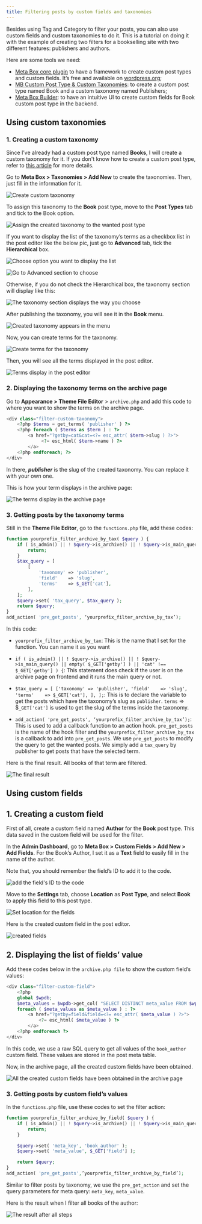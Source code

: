 ```yaml
---
title: Filtering posts by custom fields and taxonomies
---
```


Besides using Tag and Category to filter your posts, you can also use custom fields and custom taxonomies to do it. This is a tutorial on doing it with the example of creating two filters for a bookselling site with two different features: publishers and authors.

Here are some tools we need:

* [Meta Box core plugin](https://metabox.io/) to have a framework to create custom post types and custom fields. It’s free and available on [wordpress.org](https://wordpress.org/plugins/meta-box/);
* [MB Custom Post Type & Custom Taxonomies](https://metabox.io/plugins/custom-post-type/): to create a custom post type named Book and a custom taxonomy named Publishers;
* [Meta Box Builder](https://metabox.io/plugins/meta-box-builder/): to have an intuitive UI to create custom fields for Book custom post type in the backend.

## Using custom taxonomies

### 1. Creating a custom taxonomy

Since I’ve already had a custom post type named **Books**, I will create a custom taxonomy for it. If you don't know how to create a custom post type, refer to [this article](https://docs.metabox.io/tutorials/create-custom-post-type-taxonomies/) for more details.

Go to **Meta Box > Taxonomies > Add New** to create the taxonomies. Then, just fill in the information for it.

![Create custom taxonomy](https://i.imgur.com/miT907T.png)

To assign this taxonomy to the **Book** post type, move to the **Post Types** tab and tick to the Book option.

![Assign the created taxonomy to the wanted post type](https://i.imgur.com/dGHlcGE.png)

If you want to display the list of the taxonomy’s terms as a checkbox list in the post editor like the below pic, just go to **Advanced** tab, tick the **Hierarchical** box.

![Choose option you want to display the list](https://i.imgur.com/DQBQMza.png)

![Go to Advanced section to choose](https://i.imgur.com/Wei8Bkq.png)

Otherwise, if you do not check the Hierarchical box, the taxonomy section will display like this:

![The taxonomy section displays the way you choose](https://i.imgur.com/qBYQoHQ.png)

After publishing the taxonomy, you will see it in the **Book** menu.

![Created taxonomy appears in the menu](https://i.imgur.com/dh8y7kR.png)

Now, you can create terms for the taxonomy.

![Create terms for the taxonomy](https://i.imgur.com/RtCi2no.png)

Then, you will see all the terms displayed in the post editor.

![Terms display in the post editor](https://i.imgur.com/DQBQMza.png)

### 2. Displaying the taxonomy terms on the archive page

Go to **Appearance > Theme File Editor** > `archive.php` and add this code to where you want to show the terms on the archive page.

```php
<div class="filter-custom-taxonomy">
    <?php $terms = get_terms( 'publisher' ) ?>
    <?php foreach ( $terms as $term ) : ?>
        <a href="?getby=cat&cat=<?= esc_attr( $term->slug ) ?>">
             <?= esc_html( $term->name ) ?>
        </a>
    <?php endforeach; ?>
</div>
```
In there, ***publisher*** is the slug of the created taxonomy. You can replace it with your own one.

This is how your term displays in the archive page:

![The terms display in the archive page](https://i.imgur.com/HuBUeD1.png)

### 3. Getting posts by the taxonomy terms

Still in the **Theme File Editor**, go to the `functions.php` file, add these codes:

```php
function yourprefix_filter_archive_by_tax( $query ) {
    if ( is_admin() || ! $query->is_archive() || ! $query->is_main_query() || empty( $_GET['getby'] ) || 'cat' !== $_GET['getby'] ) {
        return;
    }
    $tax_query = [
        [
            'taxonomy' => 'publisher',
            'field'    => 'slug',
            'terms'    => $_GET['cat'],
        ],
    ];
    $query->set( 'tax_query', $tax_query );
    return $query;
}
add_action( 'pre_get_posts', ‘yourprefix_filter_archive_by_tax’);
```

In this code:

* ```yourprefix_filter_archive_by_tax```: This is the name that I set for the function. You can name it as you want

* ```if ( is_admin() || ! $query->is_archive() || ! $query->is_main_query() || empty( $_GET['getby'] ) || 'cat' !== $_GET['getby'] ) {```: This statement does check if the user is on the archive page on frontend and it runs the main query or not.
   
* ``` $tax_query = [ ['taxonomy' => 'publisher', 'field'    => 'slug', 'terms'    => $_GET['cat'], ], ]; ```: This is to declare the variable to get the posts which have the taxonomy’s slug as `publisher`. `terms`    => $`_GET['cat']` is used to get the slug of the terms inside the taxonomy.

* ```add_action( 'pre_get_posts', ‘yourprefix_filter_archive_by_tax’);```: This is used to add a callback function to an action hook. `pre_get_posts` is the name of the hook filter and the `yourprefix_filter_archive_by_tax` is a callback to add into `pre_get_posts`. We use `pre_get_posts` to modify the query to get the wanted posts. We simply add a `tax_query` by publisher to get posts that have the selected term.

Here is the final result. All books of that term are filtered.

![The final result](https://i.imgur.com/qCrvR8p.gif)

## Using custom fields

## 1. Creating a custom field

First of all, create a custom field named **Author** for the **Book** post type. This data saved in the custom field will be used for the filter.

In the **Admin Dashboard**, go to **Meta Box > Custom Fields > Add New > Add Fields**.
For the Book’s Author, I set it as a **Text** field to easily fill in the name of the author.

Note that, you should remember the field’s ID to add it to the code.

![add the field's ID to the code](https://i.imgur.com/XLkACEE.png)

Move to the **Settings** tab, choose **Location** as **Post Type**, and select **Book** to apply this field to this post type.

![Set location for the fields](https://i.imgur.com/zEivz1d.png)

Here is the created custom field in the post editor.

![created fields](https://i.imgur.com/luX44DB.png)

## 2. Displaying the list of fields’ value

Add these codes below in the `archive.php file` to show the custom field’s values:

```php
<div class="filter-custom-field">
    <?php
    global $wpdb;
    $meta_values = $wpdb->get_col( "SELECT DISTINCT meta_value FROM $wpdb->postmeta WHERE meta_key='book_author'" );
    foreach ( $meta_values as $meta_value ) : ?>
        <a href="?getby=field&field=<?= esc_attr( $meta_value ) ?>">
            <?= esc_html( $meta_value ) ?>
        </a>
    <?php endforeach ?>
</div>
```
In this code, we use a raw SQL query to get all values of the `book_author` custom field. These values are stored in the post meta table.

Now, in the archive page, all the created custom fields have been obtained.

![All the created custom fields have been obtained in the archive page](https://i.imgur.com/Ri98Mwa.png)

### 3. Getting posts by custom field’s values

In the `functions.php` file, use these codes to set the filter action:

```php
function yourprefix_filter_archive_by_field( $query ) {
    if ( is_admin() || ! $query->is_archive() || ! $query->is_main_query() || empty( $_GET['getby'] ) || 'field' !== $_GET['getby'] ) {
        return;
    }

    $query->set( 'meta_key', 'book_author' );
    $query->set( 'meta_value', $_GET['field'] );

    return $query;
}
add_action( 'pre_get_posts',’yourprefix_filter_archive_by_field’);
```
Similar to filter posts by taxonomy, we use the `pre_get_action` and set the query parameters for meta query: `meta_key`, `meta_value`.

Here is the result when I filter all books of the author:

![The result after all steps](https://i.imgur.com/p1Hs1hN.gif)

